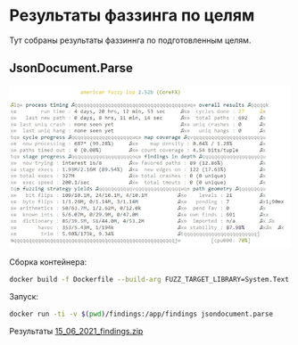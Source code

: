 # Результаты фаззинга по целям

Тут собраны результаты фаззиннга по подготовленным целям.

## JsonDocument.Parse

![15_06_2021_result](JsonDocument.Parse/15_06_2021_result.jpg)

Сборка контейнера:
``` bash
docker build -f Dockerfile --build-arg FUZZ_TARGET_LIBRARY=System.Text.Json.dll --build-arg FUZZ_TARGET_FOLDER=JsonDocument.Parse --tag=jsondocument.parse .
```

Запуск:
``` bash
docker run -ti -v $(pwd)/findings:/app/findings jsondocument.parse
```

Результаты [15_06_2021_findings.zip](JsonDocument.Parse/15_06_2021_findings.zip)
